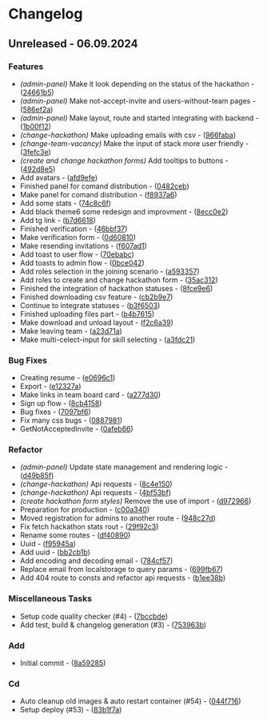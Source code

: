 # Changelog
## Unreleased - 06.09.2024

### Features

- *(admin-panel)* Make it look depending on the status of the hackathon - ([24661b5](https://github.com/open-cu/megazord-frontend/commit/24661b51d2fadb10a3acb9f7d5386a51cd17eae2))
- *(admin-panel)* Make not-accept-invite and users-without-team pages - ([586ef2a](https://github.com/open-cu/megazord-frontend/commit/586ef2a02875ecc2dbd081a9e278d43a832061cd))
- *(admin-panel)* Make layout, route and started integrating with backend - ([1b00f12](https://github.com/open-cu/megazord-frontend/commit/1b00f12d83a2a1e0def7964c7b8e55bf8f7bab98))
- *(change-hackathon)* Make uploading emails with csv - ([966faba](https://github.com/open-cu/megazord-frontend/commit/966faba6c5885ded6457313afe5d831cdacb36d5))
- *(change-team-vacancy)* Make the input of stack more user friendly - ([3fefc3e](https://github.com/open-cu/megazord-frontend/commit/3fefc3ee6885c8f706f0f10bd857c1fe95896de1))
- *(create and change hackathon forms)* Add tooltips to buttons - ([492d8e5](https://github.com/open-cu/megazord-frontend/commit/492d8e5c956913377d0366368d787d0998615eaa))
- Add avatars - ([afd9efe](https://github.com/open-cu/megazord-frontend/commit/afd9efe52152cbe6f3e704808890f15198b94b72))
- Finished panel for comand distribution - ([0482ceb](https://github.com/open-cu/megazord-frontend/commit/0482ceb977df605d4d69eea32edb0b75614c2dfb))
- Make panel for comand distribution - ([f8937a6](https://github.com/open-cu/megazord-frontend/commit/f8937a66250c8800f55a28d1160fb5311bcf0b1b))
- Add some stats - ([74c8c6f](https://github.com/open-cu/megazord-frontend/commit/74c8c6fe8e098e43cb9d8766dd130425b20d7179))
- Add black theme6 some redesign and improvment - ([8ecc0e2](https://github.com/open-cu/megazord-frontend/commit/8ecc0e2eb5645e988660d368b6fdf1a7e46614af))
- Add tg link - ([b7d6618](https://github.com/open-cu/megazord-frontend/commit/b7d66188e8e7e4505ccf3825c948249dcb25b06f))
- Finished verification - ([46bbf37](https://github.com/open-cu/megazord-frontend/commit/46bbf3728f4157fba0537009c7b2966f46c01314))
- Make verification form - ([0d60810](https://github.com/open-cu/megazord-frontend/commit/0d6081065bb2929100ac78285bc23a4677ee212f))
- Make resending invitations - ([f607ad1](https://github.com/open-cu/megazord-frontend/commit/f607ad12be3c593baf8a9ce85a19daa6fd421519))
- Add toast to user flow - ([70ebabc](https://github.com/open-cu/megazord-frontend/commit/70ebabc8893de1292dec56df5f60b1b62da34281))
- Add toasts to admin flow - ([0bce042](https://github.com/open-cu/megazord-frontend/commit/0bce042bd58d3564cfba72ce1d2ef45d56b32728))
- Add roles selection in the joining scenario - ([a593357](https://github.com/open-cu/megazord-frontend/commit/a59335706a5bea7f12ca9b47d0c9375497c8ab15))
- Add roles to create and change hackathon form - ([35ac312](https://github.com/open-cu/megazord-frontend/commit/35ac312a004fa2747ad10d701c59f5bba317bcfd))
- Finished the integration of hackathon statuses - ([8fce9e6](https://github.com/open-cu/megazord-frontend/commit/8fce9e697c895994870c5948a7762be52390f2d3))
- Finished downloading csv feature - ([cb2b9e7](https://github.com/open-cu/megazord-frontend/commit/cb2b9e7629c99824bc6b8adb82f01c0d17cd6e61))
- Continue to integrate statuses - ([b3f6503](https://github.com/open-cu/megazord-frontend/commit/b3f65036908956521c4df02c7ad26ee101772fad))
- Finished uploading files part - ([b4b7615](https://github.com/open-cu/megazord-frontend/commit/b4b761541b0556be68dbfe6d34acb8827c96e855))
- Make download and unload layout - ([f2c6a39](https://github.com/open-cu/megazord-frontend/commit/f2c6a39fd24deee2d756056e55a92bfc8c6cf525))
- Make leaving team - ([a23d71a](https://github.com/open-cu/megazord-frontend/commit/a23d71a5b82064660f42f1e442a9cd3a770ea019))
- Make multi-celect-input for skill selecting - ([a3fdc21](https://github.com/open-cu/megazord-frontend/commit/a3fdc21e6eb4a587f0ffcac0ffb36abe361384dd))

### Bug Fixes

- Creating resume - ([e0696c1](https://github.com/open-cu/megazord-frontend/commit/e0696c19764cedae26e062f2cba992999acce1eb))
- Export - ([e12327a](https://github.com/open-cu/megazord-frontend/commit/e12327a6a7de8a039b807f7b671fc5b66f137696))
- Make links in team board card - ([a277d30](https://github.com/open-cu/megazord-frontend/commit/a277d3087385b95718287c3ae1016150c5b18850))
- Sign up flow - ([8cb4158](https://github.com/open-cu/megazord-frontend/commit/8cb41582cfcbf2a4097bd68567de03e1a9a90880))
- Bug fixes - ([7097bf6](https://github.com/open-cu/megazord-frontend/commit/7097bf6320c222659ec7aa95eab63430658e807b))
- Fix many css bugs - ([0887981](https://github.com/open-cu/megazord-frontend/commit/08879811c22399ae6f828e10f4d84cb12140a814))
- GetNotAcceptedInvite - ([0afeb66](https://github.com/open-cu/megazord-frontend/commit/0afeb66a54a8d0da445ec76f8f8e1f11a7c631e6))

### Refactor

- *(admin-panel)* Update state management and rendering logic - ([d49b85f](https://github.com/open-cu/megazord-frontend/commit/d49b85f9a9831442a8ba66b08c92a25dfc255386))
- *(change-hackathon)* Api requests - ([8c4e150](https://github.com/open-cu/megazord-frontend/commit/8c4e1504623225120cfed87b8fa1ff8cd17c0339))
- *(change-hackathon)* Api requests - ([4bf53bf](https://github.com/open-cu/megazord-frontend/commit/4bf53bf92a7541bb3b590d4683c43510fce732b5))
- *(create hackathon form styles)* Remove the use of import - ([d972966](https://github.com/open-cu/megazord-frontend/commit/d972966c48456b8df1bc19f0597a2db0b402d343))
- Preparation for production - ([c00a340](https://github.com/open-cu/megazord-frontend/commit/c00a340a192e816089b7d8eb1e063b78273afc0b))
- Moved registration for admins to another route - ([948c27d](https://github.com/open-cu/megazord-frontend/commit/948c27d025e6cd9d9d6d72145f03ab089f2a69a1))
- Fix fetch hackathon stats rout - ([29f92c3](https://github.com/open-cu/megazord-frontend/commit/29f92c3e314f208cb7a856fef8ec3a2a5668f765))
- Rename some routes - ([df40890](https://github.com/open-cu/megazord-frontend/commit/df40890b211fc89ab6138b15d0c43c65637956ed))
- Uuid - ([f95945a](https://github.com/open-cu/megazord-frontend/commit/f95945a790c01727caa0a210a772aa02694f1b68))
- Add uuid - ([bb2cb1b](https://github.com/open-cu/megazord-frontend/commit/bb2cb1bed8585a9d2f3dcab00bd49bb6163f3adc))
- Add encoding and decoding email - ([784cf57](https://github.com/open-cu/megazord-frontend/commit/784cf57bff1c60c6763cccf353bafb74d66fb036))
- Replace email from localstorage to query params - ([699fb67](https://github.com/open-cu/megazord-frontend/commit/699fb67c6c70d5edc944b7fb470b59e638a996bf))
- Add 404 route to consts and refactor api requests - ([b1ee38b](https://github.com/open-cu/megazord-frontend/commit/b1ee38be1a4de46c4fb480e6ae7e43abefd47a51))

### Miscellaneous Tasks

- Setup code quality checker (#4) - ([7bccbde](https://github.com/open-cu/megazord-frontend/commit/7bccbdec9029521f873a9c28fe20376ed6f0093c))
- Add test, build & changelog generation (#3) - ([753963b](https://github.com/open-cu/megazord-frontend/commit/753963bd1b84c006e0b0f93c7a2affc1ba64ea1c))

### Add

- Initial commit - ([8a59285](https://github.com/open-cu/megazord-frontend/commit/8a59285d2315db6c9a9f5ae78e1272116baa11f5))

### Cd

- Auto cleanup old images & auto restart container (#54) - ([044f716](https://github.com/open-cu/megazord-frontend/commit/044f71656eaaff6a3df10c94dac805f9f1576d9d))
- Setup deploy (#53) - ([83b1f7a](https://github.com/open-cu/megazord-frontend/commit/83b1f7aad057f0befeb652cc09488cba87f83c73))

